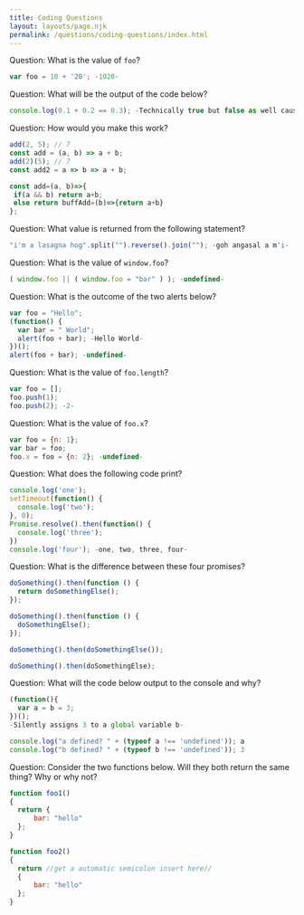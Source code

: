 ```yaml
---
title: Coding Questions
layout: layouts/page.njk
permalink: /questions/coding-questions/index.html
---
```


Question: What is the value of `foo`?
```javascript
var foo = 10 + '20'; -1020-
```

Question: What will be the output of the code below?
```javascript
console.log(0.1 + 0.2 == 0.3); -Technically true but false as well cause .1 +.2 is like not .3-
```

Question: How would you make this work?
```javascript
add(2, 5); // 7
const add = (a, b) => a + b;
add(2)(5); // 7
const add2 = a => b => a + b;

const add=(a, b)=>{ 
 if(a && b) return a+b;
 else return buffAdd=(b)=>{return a+b}  
};
```

Question: What value is returned from the following statement?
```javascript
"i'm a lasagna hog".split("").reverse().join(""); -goh angasal a m'i-
```

Question: What is the value of `window.foo`?
```javascript
( window.foo || ( window.foo = "bar" ) ); -undefined-
```

Question: What is the outcome of the two alerts below?
```javascript
var foo = "Hello";
(function() {
  var bar = " World";
  alert(foo + bar); -Hello World-
})();
alert(foo + bar); -undefined-
```

Question: What is the value of `foo.length`?
```javascript
var foo = [];
foo.push(1);
foo.push(2); -2-
```

Question: What is the value of `foo.x`?
```javascript
var foo = {n: 1};
var bar = foo;
foo.x = foo = {n: 2}; -undefined-
```

Question: What does the following code print?
```javascript
console.log('one');
setTimeout(function() {
  console.log('two');
}, 0);
Promise.resolve().then(function() {
  console.log('three');
})
console.log('four'); -one, two, three, four-
```

Question: What is the difference between these four promises?
```javascript
doSomething().then(function () {
  return doSomethingElse();
});

doSomething().then(function () {
  doSomethingElse();
});

doSomething().then(doSomethingElse());

doSomething().then(doSomethingElse);
```

Question: What will the code below output to the console and why?
```javascript
(function(){
  var a = b = 3;
})();
-Silently assigns 3 to a global variable b-

console.log("a defined? " + (typeof a !== 'undefined')); a
console.log("b defined? " + (typeof b !== 'undefined')); 3
```

Question: Consider the two functions below. Will they both return the same thing? Why or why not?
```javascript
function foo1()
{
  return {
      bar: "hello"
  };
}

function foo2()
{
  return //get a automatic semicolon insert here//
  {
      bar: "hello"
  };
}
```
